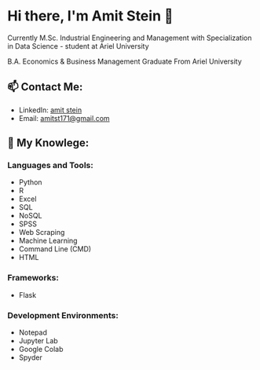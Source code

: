 
# Hi there, I'm Amit Stein 👋
Currently M.Sc. Industrial Engineering and Management with Specialization in Data Science - student at Ariel University

B.A. Economics & Business Management Graduate From Ariel University

## 📫 Contact Me:
- LinkedIn: [amit stein](https://www.linkedin.com/in/amit-stein-41b349200/)
- Email: [amitst171@gmail.com](amitst171@gmail.com)

## 🔬 My Knowlege:
### Languages and Tools:
- Python
- R
- Excel
- SQL
- NoSQL
- SPSS
- Web Scraping
- Machine Learning
- Command Line (CMD)
- HTML

### Frameworks:
- Flask

### Development Environments:
- Notepad
- Jupyter Lab
- Google Colab
- Spyder



